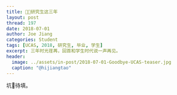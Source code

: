 ```yaml
---
title: 研究生这三年
layout: post
thread: 197
date: 2018-07-01
author: Joe Jiang
categories: Student
tags: [UCAS, 2018, 研究生, 毕业, 学生]
excerpt: 三年时光荏苒，回首和学生时代说一声再见。
header:
  image: ../assets/in-post/2018-07-01-Goodbye-UCAS-teaser.jpg
  caption: "@hijiangtao"
---
```


坑待填。